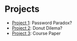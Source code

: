 # Projects


* [Project 1](/proj/01/proj01.md): Password Paradox?
* [Project 2](/proj/02/proj02.md): Donut Dilema?
* [Project 3](/proj/03/proj03.md): Course Paper
